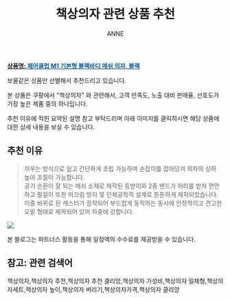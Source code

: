 ﻿---
layout: post
title:  "책상의자 관련 상품 추천"
author: ANNE
categories: [ 가구/인테리어 ]
tags: [책상의자,책상의자 추천,책상의자 추천 클리앙,책상의자 가성비,책상의자 일체형,책상의자세트,책상의자 높이,책상의자 버리기,책상의자가격,책상의자 클리앙]
image: https://static.coupangcdn.com/image/product/image/vendoritem/2018/10/16/3016767184/c5e1b10a-bfc9-4777-95ae-311058284c0b.jpg 
description: "쿠팡에서 책상의자 관련 상품으로 가장 고객 선호도가 높은 제품 중 하나입니다."
---

<a href="https://link.coupang.com/re/AFFSDP?lptag=AF5184500&pageKey=2420327&itemId=11141266&vendorItemId=3016767184&traceid=V0-153-0d34313df4db0c54"><b>상품명: <font color='#01579B'>체어클럽 M1 기본형 블랙바디 메쉬 의자, 블랙</font></b></a>

보물같은 상품만 선별해서 추천드리고 있습니다.

본 상품은 쿠팡에서 "책상의자" 와 관련해서, 고객 만족도, 노출 대비 판매율, 선호도가 가장 높은 제품 중의 하나입니다.

추천 이유에 적힌 요약된 설명 참고 부탁드리며 아래 이미지를 클릭하시면 해당 상품에 대한 상세 내용을 보실 수 있습니다.

## 추천 이유 

> 끼우는 방식으로 쉽고 간단하게 조립 가능하며 손잡이를 잡아당겨 의자의 상하 높이 조절이 가능합니다.   
> 공기 순환이 잘 되는 메쉬 소재로 제작된 등받이와 2중 밴드가 허리를 받쳐 편안하고 팔걸이 또한 미끄럼 방지 및 인체공학적 설계로 튼튼하게 제작되었습니다.    
> 이중 바퀴로 된 캐스터가 장착되어 부드럽게 동작하는 동시에 안정적이고 견고한 오발 형태로 제작되어 있어 하중에 강합니다.  

<a href="https://link.coupang.com/re/AFFSDP?lptag=AF5184500&pageKey=2420327&itemId=11141266&vendorItemId=3016767184&traceid=V0-153-0d34313df4db0c54"><img src="https://thumbnail8.coupangcdn.com/thumbnails/remote/q89/image/product/content/vendorItem/2018/10/22/11141266/9765e641-f1d2-440b-8cc8-40d57d103659.jpg"></a> 

본 블로그는 파트너스 활동을 통해 일정액의 수수료를 제공받을 수 있습니다.

## 참고: 관련 검색어    
책상의자,책상의자 추천,책상의자 추천 클리앙,책상의자 가성비,책상의자 일체형,책상의자세트,책상의자 높이,책상의자 버리기,책상의자가격,책상의자 클리앙